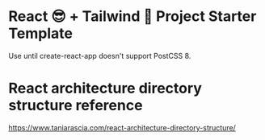 # React 😎 + Tailwind 💨 Project Starter Template 
Use until create-react-app doesn't support PostCSS 8.

# React architecture directory structure reference
https://www.taniarascia.com/react-architecture-directory-structure/


